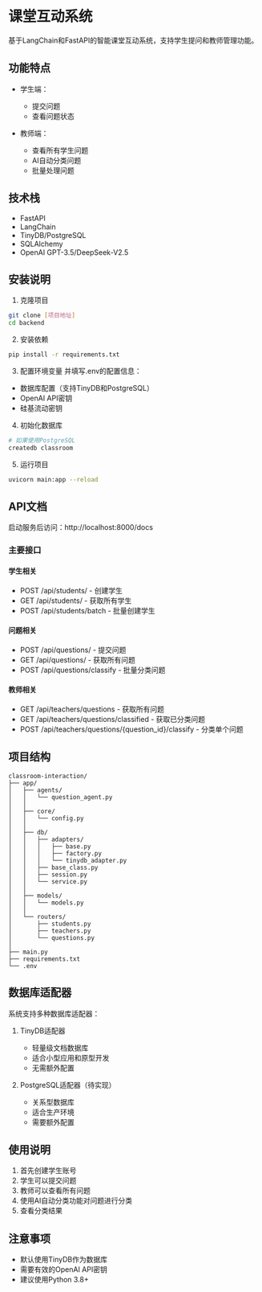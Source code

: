 # 课堂互动系统

基于LangChain和FastAPI的智能课堂互动系统，支持学生提问和教师管理功能。

## 功能特点

- 学生端：
  - 提交问题
  - 查看问题状态
  
- 教师端：
  - 查看所有学生问题
  - AI自动分类问题
  - 批量处理问题

## 技术栈

- FastAPI
- LangChain
- TinyDB/PostgreSQL
- SQLAlchemy
- OpenAI GPT-3.5/DeepSeek-V2.5

## 安装说明

1. 克隆项目
```bash
git clone [项目地址]
cd backend
```

2. 安装依赖
```bash
pip install -r requirements.txt
```

3. 配置环境变量
并填写.env的配置信息：
- 数据库配置（支持TinyDB和PostgreSQL）
- OpenAI API密钥
- 硅基流动密钥

4. 初始化数据库
```bash
# 如果使用PostgreSQL
createdb classroom
```

5. 运行项目
```bash
uvicorn main:app --reload
```

## API文档

启动服务后访问：http://localhost:8000/docs

### 主要接口

#### 学生相关
- POST /api/students/ - 创建学生
- GET /api/students/ - 获取所有学生
- POST /api/students/batch - 批量创建学生

#### 问题相关
- POST /api/questions/ - 提交问题
- GET /api/questions/ - 获取所有问题
- POST /api/questions/classify - 批量分类问题

#### 教师相关
- GET /api/teachers/questions - 获取所有问题
- GET /api/teachers/questions/classified - 获取已分类问题
- POST /api/teachers/questions/{question_id}/classify - 分类单个问题

## 项目结构

```
classroom-interaction/
├── app/
│   ├── agents/
│   │   └── question_agent.py
│   │   
│   ├── core/
│   │   └── config.py
│   │   
│   ├── db/
│   │   ├── adapters/
│   │   │   ├── base.py
│   │   │   ├── factory.py
│   │   │   └── tinydb_adapter.py
│   │   ├── base_class.py
│   │   ├── session.py
│   │   └── service.py
│   │   
│   ├── models/
│   │   └── models.py
│   │   
│   └── routers/
│       ├── students.py
│       ├── teachers.py
│       └── questions.py
│   
├── main.py
├── requirements.txt
└── .env
```

## 数据库适配器

系统支持多种数据库适配器：

1. TinyDB适配器
   - 轻量级文档数据库
   - 适合小型应用和原型开发
   - 无需额外配置

2. PostgreSQL适配器（待实现）
   - 关系型数据库
   - 适合生产环境
   - 需要额外配置

## 使用说明

1. 首先创建学生账号
2. 学生可以提交问题
3. 教师可以查看所有问题
4. 使用AI自动分类功能对问题进行分类
5. 查看分类结果

## 注意事项

- 默认使用TinyDB作为数据库
- 需要有效的OpenAI API密钥
- 建议使用Python 3.8+ 